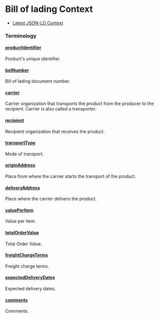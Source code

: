 # Bill of lading Context

- [Latest JSON-LD Context](./bill-of-lading-v1.0.jsonld)

### Terminology

<h4 id="productIdentifier"><a href="#productIdentifier">productIdentifier</a></h4>

Product's unique identifier. 

<h4 id="bolNumber"><a href="#bolNumber">bolNumber</a></h4>

Bill of lading document number. 

<h4 id="carrier"><a href="#carrier">carrier</a></h4>

Carrier organization that transports the product from the producer to the recipient. Carrier is also called a transporter.

<h4 id="recipient"><a href="#recipient">recipient</a></h4>

Recipient organization that receives the product. 

<h4 id="transportType"><a href="#transportType">transportType</a></h4>

Mode of transport. 

<h4 id="originAddress"><a href="#originAddress">originAddress</a></h4>

Place from where the carrier starts the transport of the product. 

<h4 id="deliveryAddress"><a href="#deliveryAddress">deliveryAddress</a></h4>

Place where the carrier delivers the product.

<h4 id="valuePerItem"><a href="#valuePerItem">valuePerItem</a></h4>

Value per item. 

<h4 id="totalOrderValue"><a href="#totalOrderValue">totalOrderValue</a></h4>

Total Order Value. 

<h4 id="freightChargeTerms"><a href="#freightChargeTerms">freightChargeTerms</a></h4>

Freight charge terms. 

<h4 id="expectedDeliveryDates"><a href="#expectedDeliveryDates">expectedDeliveryDates</a></h4>

Expected delivery dates. 

<h4 id="comments"><a href="#comments">comments</a></h4>

Comments.